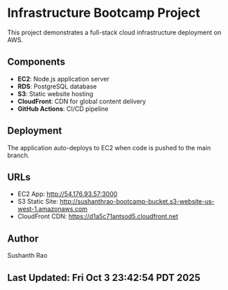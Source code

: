 # Infrastructure Bootcamp Project

This project demonstrates a full-stack cloud infrastructure deployment on AWS.

## Components

- **EC2**: Node.js application server
- **RDS**: PostgreSQL database
- **S3**: Static website hosting
- **CloudFront**: CDN for global content delivery
- **GitHub Actions**: CI/CD pipeline

## Deployment

The application auto-deploys to EC2 when code is pushed to the main branch.

## URLs

- EC2 App: http://54.176.93.57:3000
- S3 Static Site: http://sushanthrao-bootcamp-bucket.s3-website-us-west-1.amazonaws.com
- CloudFront CDN: https://d1a5c71antsod5.cloudfront.net

## Author

Sushanth Rao
## Last Updated: Fri Oct  3 23:42:54 PDT 2025

